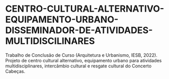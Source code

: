 # CENTRO-CULTURAL-ALTERNATIVO-EQUIPAMENTO-URBANO-DISSEMINADOR-DE-ATIVIDADES-MULTIDISCILINARES
Trabalho de Conclusão de Curso (Arquitetura e Urbanismo, IESB, 2022). Projeto de centro cultural alternativo, equipamento urbano para atividades multidisciplinares, intercâmbio cultural e resgate cultural do Concerto Cabeças.
